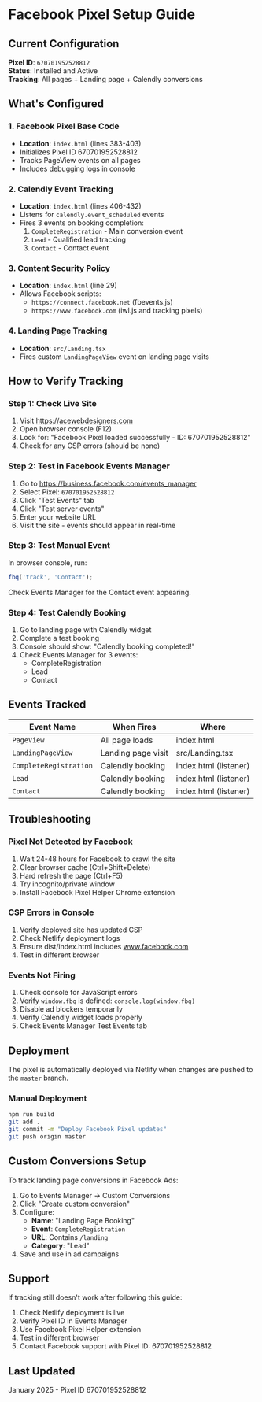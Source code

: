 # Facebook Pixel Setup Guide

## Current Configuration

**Pixel ID**: `670701952528812`  
**Status**: Installed and Active  
**Tracking**: All pages + Landing page + Calendly conversions

## What's Configured

### 1. Facebook Pixel Base Code
- **Location**: `index.html` (lines 383-403)
- Initializes Pixel ID 670701952528812
- Tracks PageView events on all pages
- Includes debugging logs in console

### 2. Calendly Event Tracking
- **Location**: `index.html` (lines 406-432)
- Listens for `calendly.event_scheduled` events
- Fires 3 events on booking completion:
  1. `CompleteRegistration` - Main conversion event
  2. `Lead` - Qualified lead tracking
  3. `Contact` - Contact event

### 3. Content Security Policy
- **Location**: `index.html` (line 29)
- Allows Facebook scripts:
  - `https://connect.facebook.net` (fbevents.js)
  - `https://www.facebook.com` (iwl.js and tracking pixels)

### 4. Landing Page Tracking
- **Location**: `src/Landing.tsx`
- Fires custom `LandingPageView` event on landing page visits

## How to Verify Tracking

### Step 1: Check Live Site
1. Visit https://acewebdesigners.com
2. Open browser console (F12)
3. Look for: "Facebook Pixel loaded successfully - ID: 670701952528812"
4. Check for any CSP errors (should be none)

### Step 2: Test in Facebook Events Manager
1. Go to https://business.facebook.com/events_manager
2. Select Pixel: `670701952528812`
3. Click "Test Events" tab
4. Click "Test server events"
5. Enter your website URL
6. Visit the site - events should appear in real-time

### Step 3: Test Manual Event
In browser console, run:
```javascript
fbq('track', 'Contact');
```
Check Events Manager for the Contact event appearing.

### Step 4: Test Calendly Booking
1. Go to landing page with Calendly widget
2. Complete a test booking
3. Console should show: "Calendly booking completed!"
4. Check Events Manager for 3 events:
   - CompleteRegistration
   - Lead
   - Contact

## Events Tracked

| Event Name | When Fires | Where |
|------------|-----------|-------|
| `PageView` | All page loads | index.html |
| `LandingPageView` | Landing page visit | src/Landing.tsx |
| `CompleteRegistration` | Calendly booking | index.html (listener) |
| `Lead` | Calendly booking | index.html (listener) |
| `Contact` | Calendly booking | index.html (listener) |

## Troubleshooting

### Pixel Not Detected by Facebook
1. Wait 24-48 hours for Facebook to crawl the site
2. Clear browser cache (Ctrl+Shift+Delete)
3. Hard refresh the page (Ctrl+F5)
4. Try incognito/private window
5. Install Facebook Pixel Helper Chrome extension

### CSP Errors in Console
1. Verify deployed site has updated CSP
2. Check Netlify deployment logs
3. Ensure dist/index.html includes www.facebook.com
4. Test in different browser

### Events Not Firing
1. Check console for JavaScript errors
2. Verify `window.fbq` is defined: `console.log(window.fbq)`
3. Disable ad blockers temporarily
4. Verify Calendly widget loads properly
5. Check Events Manager Test Events tab

## Deployment

The pixel is automatically deployed via Netlify when changes are pushed to the `master` branch.

### Manual Deployment
```bash
npm run build
git add .
git commit -m "Deploy Facebook Pixel updates"
git push origin master
```

## Custom Conversions Setup

To track landing page conversions in Facebook Ads:

1. Go to Events Manager → Custom Conversions
2. Click "Create custom conversion"
3. Configure:
   - **Name**: "Landing Page Booking"
   - **Event**: `CompleteRegistration`
   - **URL**: Contains `/landing`
   - **Category**: "Lead"
4. Save and use in ad campaigns

## Support

If tracking still doesn't work after following this guide:

1. Check Netlify deployment is live
2. Verify Pixel ID in Events Manager
3. Use Facebook Pixel Helper extension
4. Test in different browser
5. Contact Facebook support with Pixel ID: 670701952528812

## Last Updated
January 2025 - Pixel ID 670701952528812

